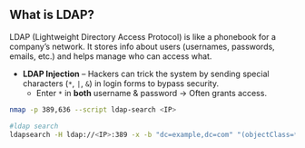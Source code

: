 
## **What is LDAP?**

LDAP (Lightweight Directory Access Protocol) is like a phonebook for a company’s network. It stores info about users (usernames, passwords, emails, etc.) and helps manage who can access what.

- **LDAP Injection** – Hackers can trick the system by sending special characters (`*`, `|`, `&`) in login forms to bypass security.
	-  Enter `*` in **both** username & password → Often grants access.




```bash
nmap -p 389,636 --script ldap-search <IP>

#ldap search 
ldapsearch -H ldap://<IP>:389 -x -b "dc=example,dc=com" "(objectClass=*)"
```